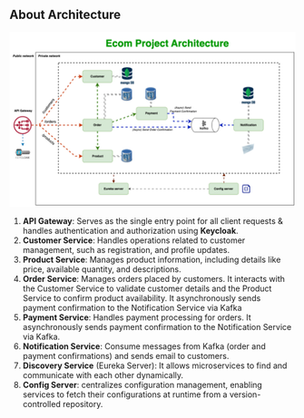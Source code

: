 ## About Architecture
![System Architecture](assets/ecom-architecture.png?raw=true)

1. **API Gateway**: Serves as the single entry point for all client requests & handles authentication and authorization using **Keycloak**.
2. **Customer Service**: Handles operations related to customer management, such as registration, and profile updates.
3. **Product Service**: Manages product information, including details like price, available quantity, and descriptions.
4. **Order Service**: Manages orders placed by customers. It interacts with the Customer Service to validate customer details and the Product Service to confirm product availability. It asynchronously sends payment confirmation to the Notification Service via Kafka
5. **Payment Service**: Handles payment processing for orders. It asynchronously sends payment confirmation to the Notification Service via Kafka.
6. **Notification Service**: Consume messages from Kafka (order and payment confirmations) and sends email to customers.
7. **Discovery Service** (Eureka Server): It allows microservices to find and communicate with each other dynamically.
8. **Config Server**: centralizes configuration management, enabling services to fetch their configurations at runtime from a version-controlled repository.
